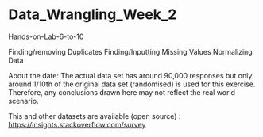 # Data_Wrangling_Week_2

Hands-on-Lab-6-to-10 

Finding/removing Duplicates
Finding/Inputting Missing Values
Normalizing Data

About the date:
The actual data set has around 90,000 responses but only around 1/10th of the original data set (randomised) is used for this exercise. Therefore, any conclusions drawn here may not reflect the real world scenario.

This and other datasets are available (open source) : https://insights.stackoverflow.com/survey

